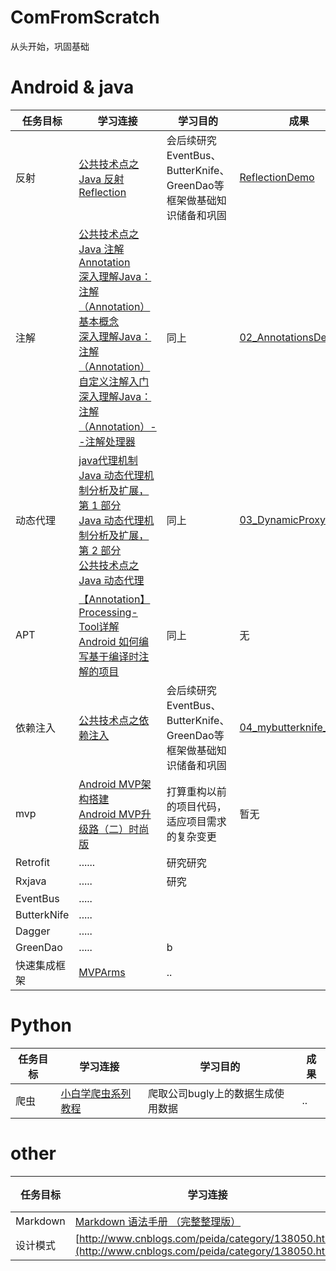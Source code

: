 # ComFromScratch
从头开始，巩固基础
# Android & java
 任务目标 | 学习连接 | 学习目的 | 成果
-|-|-| -
反射   |[公共技术点之 Java 反射 Reflection](http://p.codekk.com/blogs/detail/5596953ed6459ae7934997c5)|会后续研究EventBus、ButterKnife、GreenDao等框架做基础知识储备和巩固|[ReflectionDemo](https://github.com/GibsonCool/ComFromScratch/tree/master/01_ReflectionDemo)
注解   | [公共技术点之 Java 注解 Annotation](http://p.codekk.com/blogs/detail/54cfab086c4761e5001b253b)<br>[深入理解Java：注解（Annotation）基本概念](http://www.cnblogs.com/peida/archive/2013/04/23/3036035.html)<br>[深入理解Java：注解（Annotation）自定义注解入门](http://www.cnblogs.com/peida/archive/2013/04/24/3036689.html)<br>[深入理解Java：注解（Annotation）--注解处理器](http://www.cnblogs.com/peida/archive/2013/04/26/3038503.html)|同上 |[02_AnnotationsDemo](https://github.com/GibsonCool/ComFromScratch/tree/master/02_AnnotationsDemo)
动态代理|[java代理机制](http://www.cnblogs.com/machine/archive/2013/02/21/2921345.html)<br>[Java 动态代理机制分析及扩展，第 1 部分](https://www.ibm.com/developerworks/cn/java/j-lo-proxy1/index.html)<br>[Java 动态代理机制分析及扩展，第 2 部分](https://www.ibm.com/developerworks/cn/java/j-lo-proxy2/)<br>[公共技术点之 Java 动态代理](http://a.codekk.com/detail/Android/Caij/%E5%85%AC%E5%85%B1%E6%8A%80%E6%9C%AF%E7%82%B9%E4%B9%8B%20Java%20%E5%8A%A8%E6%80%81%E4%BB%A3%E7%90%86)|同上|[03_DynamicProxyDemo](https://github.com/GibsonCool/ComFromScratch/tree/master/03_DynamicProxyDemo)
APT    |[【Annotation】Processing-Tool详解](http://blog.csdn.net/hj7jay/article/details/52180023)<br>[Android 如何编写基于编译时注解的项目](http://blog.csdn.net/lmj623565791/article/details/51931859)| 同上|无
依赖注入   |[公共技术点之依赖注入](http://p.codekk.com/blogs/detail/54cfab086c4761e5001b253c)|会后续研究EventBus、ButterKnife、GreenDao等框架做基础知识储备和巩固|[04_mybutterknife_simple](https://github.com/GibsonCool/ComFromScratch/tree/master/04_mybutterknife_simple)
mvp  |[Android MVP架构搭建](http://www.jcodecraeer.com/a/anzhuokaifa/2017/1020/8625.html)<br>[Android MVP升级路（二）时尚版](http://www.jcodecraeer.com/a/anzhuokaifa/2017/1024/8636.html)|打算重构以前的项目代码，适应项目需求的复杂变更|暂无
Retrofit  |......|研究研究|
Rxjava   | .....|研究|
EventBus |.....| |
ButterkNife|.....| |
Dagger |.....| |
GreenDao|.....| b|
快速集成框架|[MVPArms](https://github.com/JessYanCoding/MVPArms/blob/master/MVPArms.md)|..



# Python
任务目标|学习连接| 学习目的 |成果
-|-|-|-
爬虫|[小白学爬虫系列教程](http://cuiqingcai.com/4352.html)|爬取公司bugly上的数据生成使用数据|..


# other
任务目标|学习连接|成果
-|-|-
Markdown|[Markdown 语法手册 （完整整理版）](http://blog.leanote.com/post/freewalk/Markdown-%E8%AF%AD%E6%B3%95%E6%89%8B%E5%86%8C#index "Markdown 语法手册 （完整整理版）")|0%
设计模式|[http://www.cnblogs.com/peida/category/138050.html](http://www.cnblogs.com/peida/category/138050.html)|..
